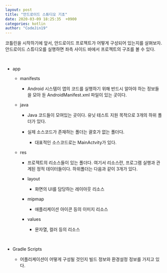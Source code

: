 ```yaml
---
layout: post
title: "안드로이드 스튜디오 기초"
date: 2020-03-09 18:25:35  +0900
categories: kotlin
author: "CodeJin19"
---
```


코틀린을 시작하기에 앞서, 안드로이드 프로젝트가 어떻게 구성되어 있는지를 살펴보자. 안드로이드 스튜디오를 실행하면 좌측 사이드 바에서 프로젝트의 구조를 볼 수 있다.

<br>

- app

  - manifests

    - Android 시스템이 앱의 코드를 실행하기 위해 반드시 알아야 하는 정보들을 모아 둔 AndroidManifest.xml 파일이 있는 곳이다.

  - java

    - Java 코드들이 모여있는 곳이다. 유닛 테스트 지원 목적으로 3개의 하위 폴더가 있다.

    - 실제 소스코드가 존재하는 폴더는 괄호가 없는 폴더다.

      - 대표적인 소스코드로는 MainActvity가 있다.

  - res

    - 프로젝트의 리소스들이 있는 폴더다. 여기서 리소스란, 프로그램 실행과 관계된 정적 데이터들이다. 하위폴더는 다음과 같이 3개가 있다.

    - layout

      - 화면의 UI를 담당하는 레이아웃 리소스

    - mipmap

      - 애플리케이션 아이콘 등의 이미지 리소스

    - values

      - 문자열, 컬러 등의 리소스

<br>

- Gradle Scripts

  - 어플리케이션이 어떻게 구성될 것인지 빌드 정보와 환경설정 정보를 가지고 있다.
